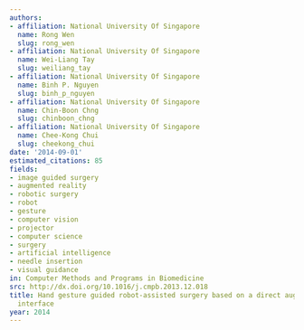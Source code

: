 ```yaml
---
authors:
- affiliation: National University Of Singapore
  name: Rong Wen
  slug: rong_wen
- affiliation: National University Of Singapore
  name: Wei-Liang Tay
  slug: weiliang_tay
- affiliation: National University Of Singapore
  name: Binh P. Nguyen
  slug: binh_p_nguyen
- affiliation: National University Of Singapore
  name: Chin-Boon Chng
  slug: chinboon_chng
- affiliation: National University Of Singapore
  name: Chee-Kong Chui
  slug: cheekong_chui
date: '2014-09-01'
estimated_citations: 85
fields:
- image guided surgery
- augmented reality
- robotic surgery
- robot
- gesture
- computer vision
- projector
- computer science
- surgery
- artificial intelligence
- needle insertion
- visual guidance
in: Computer Methods and Programs in Biomedicine
src: http://dx.doi.org/10.1016/j.cmpb.2013.12.018
title: Hand gesture guided robot-assisted surgery based on a direct augmented reality
  interface
year: 2014
---
```

